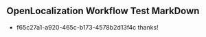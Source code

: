 ## OpenLocalization Workflow Test MarkDown
* f65c27a1-a920-465c-b173-4578b2d13f4c thanks!

<!--HONumber=Aug16_HO5-->


